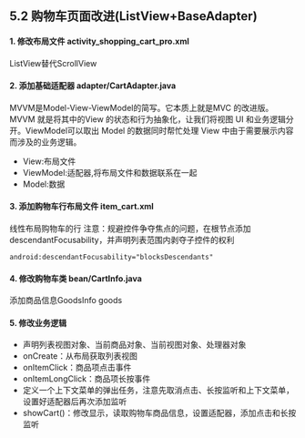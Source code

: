 ## 5.2 购物车页面改进(ListView+BaseAdapter)
#### 1. 修改布局文件 activity_shopping_cart_pro.xml
ListView替代ScrollView
#### 2. 添加基础适配器 adapter/CartAdapter.java
MVVM是Model-View-ViewModel的简写。它本质上就是MVC 的改进版。MVVM 就是将其中的View 的状态和行为抽象化，让我们将视图 UI 和业务逻辑分开。ViewModel可以取出 Model 的数据同时帮忙处理 View 中由于需要展示内容而涉及的业务逻辑。

* View:布局文件
* ViewModel:适配器,将布局文件和数据联系在一起
* Model:数据

#### 3. 添加购物车行布局文件 item_cart.xml
线性布局购物车的行
注意：规避控件争夺焦点的问题，在根节点添加descendantFocusability，并声明列表范围内剥夺子控件的权利
```
android:descendantFocusability="blocksDescendants"
```
#### 4. 修改购物车类 bean/CartInfo.java
添加商品信息GoodsInfo goods
#### 5. 修改业务逻辑

* 声明列表视图对象、当前商品对象、当前视图对象、处理器对象
* onCreate：从布局获取列表视图
* onItemClick：商品项点击事件
* onItemLongClick：商品项长按事件
* 定义一个上下文菜单的弹出任务，注意先取消点击、长按监听和上下文菜单，设置好适配器后再次添加监听
* showCart()：修改显示，读取购物车商品信息，设置适配器，添加点击和长按监听
